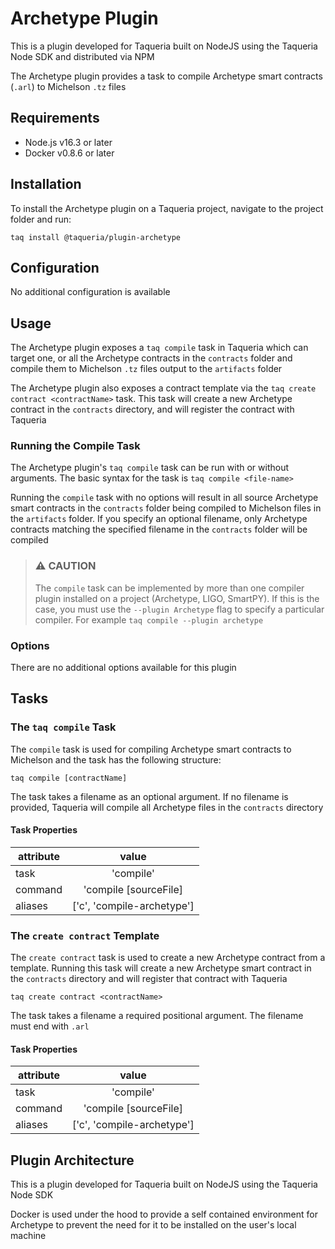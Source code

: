 # Archetype Plugin

This is a plugin developed for Taqueria built on NodeJS using the Taqueria Node SDK and distributed via NPM

The Archetype plugin provides a task to compile Archetype smart contracts (`.arl`) to Michelson `.tz` files

## Requirements

- Node.js v16.3 or later
- Docker v0.8.6 or later

## Installation

To install the Archetype plugin on a Taqueria project, navigate to the project folder and run:
```shell
taq install @taqueria/plugin-archetype
```

## Configuration

No additional configuration is available

## Usage

The Archetype plugin exposes a `taq compile` task in Taqueria which can target one, or all the Archetype contracts in the `contracts` folder and compile them to Michelson `.tz` files output to the `artifacts` folder

The Archetype plugin also exposes a contract template via the `taq create contract <contractName>` task. This task will create a new Archetype contract in the `contracts` directory, and will register the contract with Taqueria 

### Running the Compile Task

The Archetype plugin's `taq compile` task can be run with or without arguments. The basic syntax for the task is `taq compile <file-name>`

Running the `compile` task with no options will result in all source Archetype smart contracts in the `contracts` folder being compiled to Michelson files in the `artifacts` folder. If you specify an optional filename, only Archetype contracts matching the specified filename in the `contracts` folder will be compiled

> ### :warning: CAUTION
> The `compile` task can be implemented by more than one compiler plugin installed on a project (Archetype, LIGO, SmartPY). If this is the case, you must use the `--plugin Archetype` flag to specify a particular compiler. For example `taq compile --plugin archetype`

### Options

There are no additional options available for this plugin

## Tasks

### The `taq compile` Task

The `compile` task is used for compiling Archetype smart contracts to Michelson and the task has the following structure:

```shell
taq compile [contractName]
```

The task takes a filename as an optional argument. If no filename is provided, Taqueria will compile all Archetype files in the `contracts` directory

#### Task Properties

|  attribute |  value                        | 
|------------|:-----------------------------:|
|  task      | 'compile'                     | 
|  command   | 'compile [sourceFile]         | 
|  aliases   | ['c', 'compile-archetype']    |  

### The `create contract` Template

The `create contract` task is used to create a new Archetype contract from a template. Running this task will create a new Archetype smart contract in the `contracts` directory and will register that contract with Taqueria
    
```shell
taq create contract <contractName>
```

The task takes a filename a required positional argument. The filename must end with `.arl`

#### Task Properties

|  attribute |  value                        | 
|------------|:-----------------------------:|
|  task      | 'compile'                     | 
|  command   | 'compile [sourceFile]         | 
|  aliases   | ['c', 'compile-archetype']    |  

## Plugin Architecture

This is a plugin developed for Taqueria built on NodeJS using the Taqueria Node SDK

Docker is used under the hood to provide a self contained environment for Archetype to prevent the need for it to be installed on the user's local machine